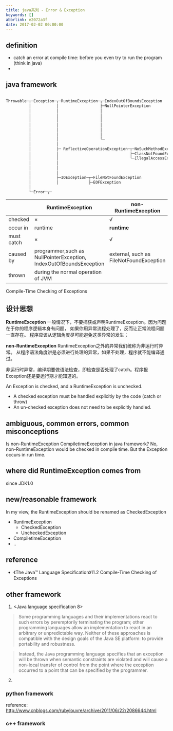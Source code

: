 ```yaml
---
title: java系列 - Error & Exception
keywords: []
abbrlink: e2072a3f
date: 2017-02-02 00:00:00
---
```

## definition

- catch an error at compile time:  before you even try to run the program  (think in java)
-
## java framework


```java

Throwable─┬─Exception─┬─RuntimeException─┬─IndexOutOfBoundsException
          │           │                  ├─NullPointerException
          │           │                  │
          │           │                  │
          │           │                  │
          │           │                  │
          │           │                  │
          │           │                  │
          │           │                  └─
          │           │                  
          │           ├─ ReflectiveOperationException─┬─NoSuchMethodException
          │           │                               ├─ClassNotFoundException
          │           │                               └─IllegalAccessException
          │           │
          │           │
          │           │
          │           ├─IOException─┬─FileNotFoundException
          │           │             ├─EOFException
          │
          └─Error─┬─

```

|            | RuntimeException | non-RuntimeException               |
|------------|------------------|------------------------------------|
| checked    | ×                | √                                  |
| occur in   | runtime          | **runtime**                            |
| must catch | ×                | √                                  |
| caused by  | programmer,such as NullPointerException, IndexOutOfBoundsException        |  external, such as FileNotFoundException |
| thrown     | during the normal operation of JVM |  |


 Compile-Time Checking of Exceptions

## 设计思想

**RuntimeException**
一般情况下，不要捕获或声明RuntimeException。因为问题在于你的程序逻辑本身有问题，
如果你用异常流程处理了，反而让正常流程问题一直存在。
程序应该从逻辑角度尽可能避免这类异常的发生；

**non-RuntimeException**
RuntimeException之外的异常我们统称为非运行时异常。
从程序语法角度讲是必须进行处理的异常，如果不处理，程序就不能编译通过。

非运行时异常，编译期要做语法检查，即检查是否处理了catch。程序报Exception还是要运行期才能知道的。

An Exception is checked, and a RuntimeException is unchecked.

- A checked exception must be handled explicitly by the code (catch or throw)
- An un-checked exception does not need to be explicitly handled.


## ambiguous, common errors, common misconceptions

Is non-RuntimeException CompiletimeException in java framework?
No, non-RuntimeException would be checked in compile time. But the Exception occurs in run time.


## where did RuntimeException comes from

since JDK1.0


## new/reasonable framework

In my view, the RuntimeException should be renamed as CheckedException

- RuntimeException
  - CheckedException
  - UncheckedException
- CompiletimeException
 - ..




## reference
- 《The Java™ Language Specification》11.2  Compile-Time Checking of Exceptions











## other framework

1. <Java language specification 8>
> Some programming languages and their implementations react to such errors
by peremptorily terminating the program; other programming languages allow an
implementation to react in an arbitrary or unpredictable way. Neither of these
approaches is compatible with the design goals of the Java SE platform: to provide
portability and robustness.

> Instead, the Java programming language specifies that an exception will be thrown
when semantic constraints are violated and will cause a non-local transfer of control
from the point where the exception occurred to a point that can be specified by the
programmer.

2.



### python framework

reference: http://www.cnblogs.com/rubylouvre/archive/2011/06/22/2086644.html

### c++ framework
